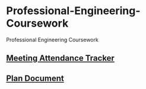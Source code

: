 # Professional-Engineering-Coursework
Professional Engineering Coursework

## [Meeting Attendance Tracker](https://docs.google.com/spreadsheets/d/1NAkugcr3ek_vwd7HyQm--RTDRGX0rNLopGgaFsVui4M/edit?usp=sharing "Attendance Tracker")

## [Plan Document](https://docs.google.com/document/d/1dG1bY9zMaWvVMWU6kalnjmRHff1fRhkYnF0y4JLto3w/edit# "Plan Document")

